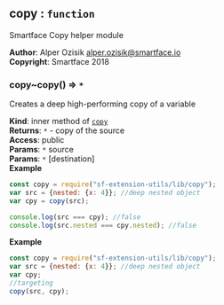 <a name="module_copy"></a>

## copy : <code>function</code>
Smartface Copy helper module

**Author**: Alper Ozisik <alper.ozisik@smartface.io>  
**Copyright**: Smartface 2018  
<a name="module_copy..copy"></a>

### copy~copy() ⇒ <code>\*</code>
Creates a deep high-performing copy of a variable

**Kind**: inner method of [<code>copy</code>](#module_copy)  
**Returns**: <code>\*</code> - copy of the source  
**Access**: public  
**Params**: <code>\*</code> source  
**Params**: <code>\*</code> [destination]  
**Example**  
```js
const copy = require("sf-extension-utils/lib/copy");
var src = {nested: {x: 4}}; //deep nested object
var cpy = copy(src);

console.log(src === cpy); //false
console.log(src.nested === cpy.nested); //false
```
**Example**  
```js
const copy = require("sf-extension-utils/lib/copy");
var src = {nested: {x: 4}}; //deep nested object
var cpy;
//targeting
copy(src, cpy);
```
